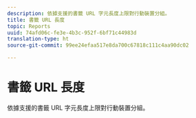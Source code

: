 ```yaml
---
description: 依據支援的書籤 URL 字元長度上限對行動裝置分組。
title: 書籤 URL 長度
topic: Reports
uuid: 74afd06c-fe3e-4b3c-952f-6bf71c44983d
translation-type: ht
source-git-commit: 99ee24efaa517e8da700c67818c111c4aa90dc02

---
```



# 書籤 URL 長度

依據支援的書籤 URL 字元長度上限對行動裝置分組。

